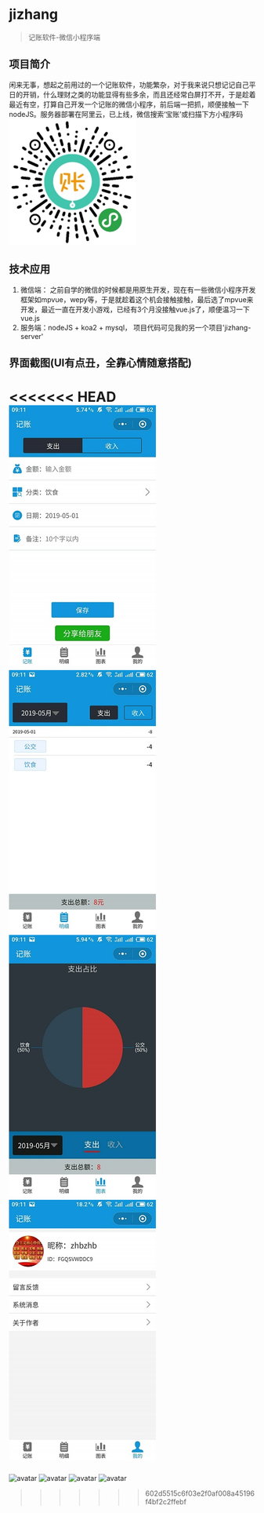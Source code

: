 # jizhang

> 记账软件-微信小程序端

## 项目简介

闲来无事，想起之前用过的一个记账软件，功能繁杂，对于我来说只想记记自己平日的开销，什么理财之类的功能显得有些多余，而且还经常白屏打不开，于是趁着最近有空，打算自己开发一个记账的微信小程序，前后端一把抓，顺便接触一下nodeJS。服务器部署在阿里云，已上线，微信搜索‘宝账’或扫描下方小程序码
![avatar](/jietu/qrCode.jpg)

## 技术应用
1. 微信端：
之前自学的微信的时候都是用原生开发，现在有一些微信小程序开发框架如mpvue，wepy等，于是就趁着这个机会接触接触，最后选了mpvue来开发，最近一直在开发小游戏，已经有3个月没接触vue.js了，顺便温习一下vue.js
2. 服务端：nodeJS + koa2 + mysql， 项目代码可见我的另一个项目'jizhang-server'

## 界面截图(UI有点丑，全靠心情随意搭配)
<<<<<<< HEAD
![avatar](/jietu/1.jpg)
![avatar](/jietu/2.jpg)
![avatar](/jietu/3.jpg)
![avatar](/jietu/4.jpg)
=======
![avatar](/jietu/1.jpg=200x400)
![avatar](/jietu/2.jpg=200x400)
![avatar](/jietu/3.jpg=200x400)
![avatar](/jietu/4.jpg=200x400)
>>>>>>> 602d5515c6f03e2f0af008a45196f4bf2c2ffebf


